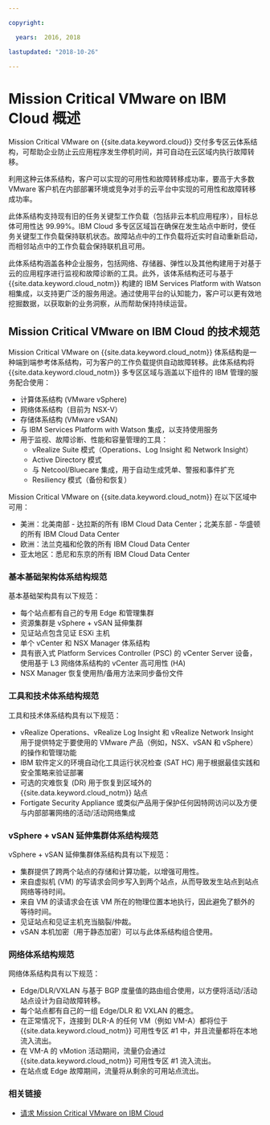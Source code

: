 ```yaml
---

copyright:

  years:  2016, 2018

lastupdated: "2018-10-26"

---
```


# Mission Critical VMware on IBM Cloud 概述

Mission Critical VMware on {{site.data.keyword.cloud}} 交付多专区云体系结构，可帮助企业防止云应用程序发生停机时间，并可自动在云区域内执行故障转移。

利用这种云体系结构，客户可以实现的可用性和故障转移成功率，要高于大多数 VMware 客户机在内部部署环境或竞争对手的云平台中实现的可用性和故障转移成功率。

此体系结构支持现有旧的任务关键型工作负载（包括非云本机应用程序），目标总体可用性达 99.99%。IBM Cloud 多专区区域旨在确保在发生站点中断时，使任务关键型工作负载保持联机状态。故障站点中的工作负载将近实时自动重新启动，而相邻站点中的工作负载会保持联机且可用。

此体系结构涵盖各种企业服务，包括网络、存储器、弹性以及其他构建用于对基于云的应用程序进行监视和故障诊断的工具。此外，该体系结构还可与基于 {{site.data.keyword.cloud_notm}} 构建的 IBM Services Platform with Watson 相集成，以支持更广泛的服务用途。通过使用平台的认知能力，客户可以更有效地挖掘数据，以获取新的业务洞察，从而帮助保持持续运营。

## Mission Critical VMware on IBM Cloud 的技术规范

Mission Critical VMware on {{site.data.keyword.cloud_notm}} 体系结构是一种端到端参考体系结构，可为客户的工作负载提供自动故障转移。此体系结构将 {{site.data.keyword.cloud_notm}} 多专区区域与涵盖以下组件的 IBM 管理的服务配合使用：

* 计算体系结构 (VMware vSphere)
* 网络体系结构（目前为 NSX-V）
* 存储体系结构 (VMware vSAN)
* 与 IBM Services Platform with Watson 集成，以支持使用服务
* 用于监视、故障诊断、性能和容量管理的工具：
  * vRealize Suite 模式（Operations、Log Insight 和 Network Insight）
  * Active Directory 模式
  * 与 Netcool/Bluecare 集成，用于自动生成凭单、警报和事件扩充
  * Resiliency 模式（备份和恢复）

Mission Critical VMware on {{site.data.keyword.cloud_notm}} 在以下区域中可用：
* 美洲：北美南部 - 达拉斯的所有 IBM Cloud Data Center；北美东部 - 华盛顿的所有 IBM Cloud Data Center
* 欧洲：法兰克福和伦敦的所有 IBM Cloud Data Center
* 亚太地区：悉尼和东京的所有 IBM Cloud Data Center

### 基本基础架构体系结构规范

基本基础架构具有以下规范：
* 每个站点都有自己的专用 Edge 和管理集群
* 资源集群是 vSphere + vSAN 延伸集群
* 见证站点包含见证 ESXi 主机
* 单个 vCenter 和 NSX Manager 体系结构
* 具有嵌入式 Platform Services Controller (PSC) 的 vCenter Server 设备，使用基于 L3 网络体系结构的 vCenter 高可用性 (HA)
* NSX Manager 恢复使用热/备用方法来同步备份文件

### 工具和技术体系结构规范

工具和技术体系结构具有以下规范：
* vRealize Operations、vRealize Log Insight 和 vRealize Network Insight 用于提供特定于要使用的 VMware 产品（例如，NSX、vSAN 和 vSphere）的操作和管理功能
* IBM 软件定义的环境自动化工具运行状况检查 (SAT HC) 用于根据最佳实践和安全策略来验证部署
* 可选的灾难恢复 (DR) 用于恢复到区域外的 {{site.data.keyword.cloud_notm}} 站点
* Fortigate Security Appliance 或类似产品用于保护任何因特网访问以及方便与内部部署网络的活动/活动网络集成

### vSphere + vSAN 延伸集群体系结构规范

vSphere + vSAN 延伸集群体系结构具有以下规范：
* 集群提供了跨两个站点的存储和计算功能，以增强可用性。
* 来自虚拟机 (VM) 的写请求会同步写入到两个站点，从而导致发生站点到站点网络等待时间。
* 来自 VM 的读请求会在该 VM 所在的物理位置本地执行，因此避免了额外的等待时间。
* 见证站点和见证主机充当脑裂/仲裁。
* vSAN 本机加密（用于静态加密）可以与此体系结构组合使用。

### 网络体系结构规范

网络体系结构具有以下规范：
* Edge/DLR/VXLAN 与基于 BGP 度量值的路由组合使用，以方便将活动/活动站点设计为自动故障转移。
* 每个站点都有自己的一组 Edge/DLR 和 VXLAN 的概念。
* 在正常情况下，连接到 DLR-A 的任何 VM（例如 VM-A）都将位于 {{site.data.keyword.cloud_notm}} 可用性专区 #1 中，并且流量都将在本地流入流出。
* 在 VM-A 的 vMotion 活动期间，流量仍会通过 {{site.data.keyword.cloud_notm}} 可用性专区 #1 流入流出。
* 在站点或 Edge 故障期间，流量将从剩余的可用站点流出。

### 相关链接

* [请求 Mission Critical VMware on IBM Cloud](managing_mcv.html)
